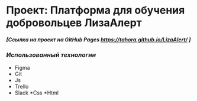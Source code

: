 
# **Проект: Платформа для обучения добровольцев ЛизаАлерт**

#### *[Ссылка на проект на GitHub Pages https://tahora.github.io/LizaAlert/ ]*


### *Использованный технологии*

* Figma
* Git
* Js
* Trello
* Slack
*Css
*Html